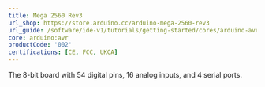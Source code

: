 ```yaml
---
title: Mega 2560 Rev3
url_shop: https://store.arduino.cc/arduino-mega-2560-rev3
url_guide: /software/ide-v1/tutorials/getting-started/cores/arduino-avr
core: arduino:avr
productCode: '002'
certifications: [CE, FCC, UKCA]
---
```


The 8-bit board with 54 digital pins, 16 analog inputs, and 4 serial ports.
